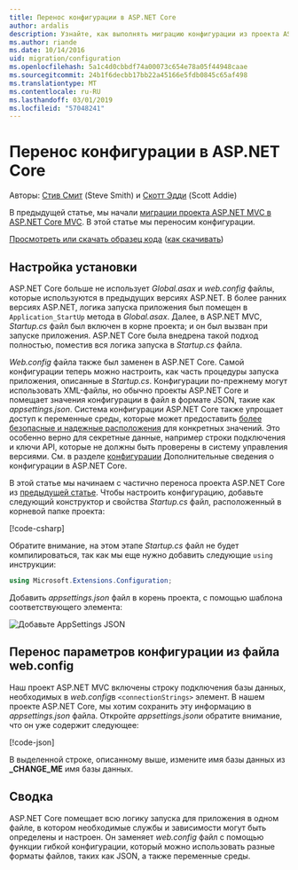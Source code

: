 ```yaml
---
title: Перенос конфигурации в ASP.NET Core
author: ardalis
description: Узнайте, как выполнять миграцию конфигурации из проекта ASP.NET MVC в проект ASP.NET Core MVC.
ms.author: riande
ms.date: 10/14/2016
uid: migration/configuration
ms.openlocfilehash: 5a1c4d0cbbdf74a00073c654e78a05f44948caae
ms.sourcegitcommit: 24b1f6decbb17bb22a45166e5fdb0845c65af498
ms.translationtype: MT
ms.contentlocale: ru-RU
ms.lasthandoff: 03/01/2019
ms.locfileid: "57048241"
---
```

# <a name="migrate-configuration-to-aspnet-core"></a>Перенос конфигурации в ASP.NET Core

Авторы: [Стив Смит](https://ardalis.com/) (Steve Smith) и [Скотт Эдди](https://scottaddie.com) (Scott Addie)

В предыдущей статье, мы начали [миграции проекта ASP.NET MVC в ASP.NET Core MVC](xref:migration/mvc). В этой статье мы переносим конфигурации.

[Просмотреть или скачать образец кода](https://github.com/aspnet/Docs/tree/master/aspnetcore/migration/configuration/samples) ([как скачивать](xref:index#how-to-download-a-sample))

## <a name="setup-configuration"></a>Настройка установки

ASP.NET Core больше не использует *Global.asax* и *web.config* файлы, которые используются в предыдущих версиях ASP.NET. В более ранних версиях ASP.NET, логика запуска приложения был помещен в `Application_StartUp` метода в *Global.asax*. Далее, в ASP.NET MVC, *Startup.cs* файл был включен в корне проекта; и он был вызван при запуске приложения. ASP.NET Core была внедрена такой подход полностью, поместив вся логика запуска в *Startup.cs* файла.

*Web.config* файла также был заменен в ASP.NET Core. Самой конфигурации теперь можно настроить, как часть процедуры запуска приложения, описанные в *Startup.cs*. Конфигурации по-прежнему могут использовать XML-файлы, но обычно проекты ASP.NET Core и помещает значения конфигурации в файл в формате JSON, такие как *appsettings.json*. Система конфигурации ASP.NET Core также упрощает доступ к переменные среды, которые может предоставить [более безопасные и надежные расположения](xref:security/app-secrets) для конкретных значений. Это особенно верно для секретные данные, например строки подключения и ключи API, которые не должны быть проверены в систему управления версиями. См. в разделе [конфигурации](xref:fundamentals/configuration/index) Дополнительные сведения о конфигурации в ASP.NET Core.

В этой статье мы начинаем с частично переноса проекта ASP.NET Core из [предыдущей статье](xref:migration/mvc). Чтобы настроить конфигурацию, добавьте следующий конструктор и свойства *Startup.cs* файл, расположенный в корневой папке проекта:

[!code-csharp[](configuration/samples/WebApp1/src/WebApp1/Startup.cs?range=11-16)]

Обратите внимание, на этом этапе *Startup.cs* файл не будет компилироваться, так как мы еще нужно добавить следующие `using` инструкции:

```csharp
using Microsoft.Extensions.Configuration;
```

Добавить *appsettings.json* файл в корень проекта, с помощью шаблона соответствующего элемента:

![Добавьте AppSettings JSON](configuration/_static/add-appsettings-json.png)

## <a name="migrate-configuration-settings-from-webconfig"></a>Перенос параметров конфигурации из файла web.config

Наш проект ASP.NET MVC включены строку подключения базы данных, необходимых в *web.config*в `<connectionStrings>` элемент. В нашем проекте ASP.NET Core, мы хотим сохранить эту информацию в *appsettings.json* файла. Откройте *appsettings.json*и обратите внимание, что он уже содержит следующее:

[!code-json[](../migration/configuration/samples/WebApp1/src/WebApp1/appsettings.json?highlight=4)]

В выделенной строке, описанному выше, измените имя базы данных из **_CHANGE_ME** имя базы данных.

## <a name="summary"></a>Сводка

ASP.NET Core помещает всю логику запуска для приложения в одном файле, в котором необходимые службы и зависимости могут быть определены и настроен. Он заменяет *web.config* файл с помощью функции гибкой конфигурации, который можно использовать разные форматы файлов, таких как JSON, а также переменные среды.
